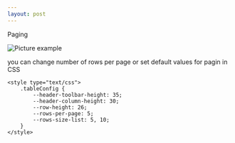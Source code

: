 ```yaml
---
layout: post
---
```

Paging

![Picture example](https://raw.githubusercontent.com/kupolua/web-presentation/master/images/screenshot-pagin.png)

you can change number of rows per page
or
set default values for pagin in CSS

```
<style type="text/css">
    .tableConfig {
        --header-toolbar-height: 35;
        --header-column-height: 30;
        --row-height: 26;
        --rows-per-page: 5;
        --rows-size-list: 5, 10;
    }
</style>
```
